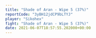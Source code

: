 ```yaml
---
title: "Shade of Aran - Wipe 5 (37%)"
reportCode: "3yBH12jdCP9bLTYJ"
player: "Sikohex"
fight: "Shade of Aran - Wipe 5 (37%)"
date: 2021-06-07T18:57:55.202000+00:00
---
```

